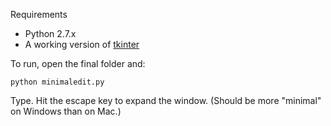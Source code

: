 Requirements

* Python 2.7.x
* A working version of [tkinter](http://docs.python.org/2/library/tkinter.html)

To run, open the final folder and:

    python minimaledit.py

Type. Hit the escape key to expand the window. (Should be more "minimal" on Windows than on Mac.)
